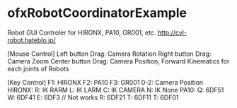ofxRobotCoordinatorExample
==========================

Robot GUI Controler for HIRONX, PA10, GR001, etc.
http://cvl-robot.hateblo.jp/

[Mouse Control]
Left button Drag: Camera Rotation
Right button Drag: Camera Zoom
Center button Drag: Camera Position, Forward Kinematics for each joints of Robots

[Key Control]
F1: HIRONX
F2: PA10
F3: GR001
0-2: Camera Position
HIRONX:
 R: IK RARM
 L: IK LARM
 C: IK CAMERA
 N: IK None
PA10:
 Q: 6DF51
 W: 6DF41
 E: 6DF3 // Not works
 R: 6DF21
 T: 6DF11
 T: 6DF01
